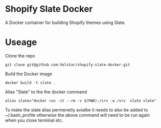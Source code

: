 # Shopify Slate Docker

A Docker container for building Shopify themes using Slate.

# Useage

Clone the repo

`git clone git@github.com:Velstar/shopify-slate-docker.git`

Build the Docker image

`docker build -t slate .` 

Alias "Slate" to the the docker command

`alias slate="docker run -it --rm -v $(PWD):/srv -w /srv  slate slate"`

To make the slate alias permenetly avialbe it needs to also be added to ~/.bash_profile otherwise the above command will need to be run again when you close terminal etc.

